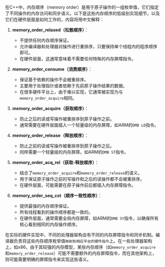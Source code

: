 在C++中，内存顺序（memory order）是用于原子操作的一组枚举值，它们指定了不同操作的内存访问和同步语义。以下是这些内存顺序的低级别实现细节，以及它们在硬件层面是如何工作的，内容将用中文解释：

1. **memory_order_relaxed（松散顺序）**：
   - 不提供任何内存顺序保证。
   - 允许编译器和处理器对操作进行重排序，只要保持单个线程内的程序顺序即可。
   - 在硬件层面，这通常意味着不需要任何特殊的内存屏障指令。

2. **memory_order_consume（消费顺序）**：
   - 保证基于依赖的操作不会被重排序。
   - 主要用于处理指针或者依赖于先前原子操作结果的数据。
   - 在很多硬件平台上，由于难以实现，它通常被实现为与`memory_order_acquire`相同。

3. **memory_order_acquire（获取顺序）**：
   - 防止之后的读或写操作被重排序到原子操作之前。
   - 通常需要在硬件层面插入一个轻量级的内存屏障，如ARM的`DMB LD`指令。

4. **memory_order_release（释放顺序）**：
   - 防止之前的读或写操作被重排序到原子操作之后。
   - 同样需要一个轻量级的内存屏障，如ARM的`DMB ST`指令。

5. **memory_order_acq_rel（获取-释放顺序）**：
   - 结合了`memory_order_acquire`和`memory_order_release`的语义。
   - 用于保证原子操作之前的写操作和之后的读操作都不会被重排序。
   - 在硬件层面，可能需要在原子操作前后都插入内存屏障指令。

6. **memory_order_seq_cst（顺序一致性顺序）**：
   - 提供最强的内存顺序保证。
   - 所有线程看到的操作顺序都是一致的。
   - 在硬件层面，通常需要全局内存屏障，如ARM的`DMB SY`指令，以确保所有核心看到相同的内存操作顺序。

在实际的硬件实现中，不同的处理器架构会有不同的内存屏障指令和同步机制。编译器负责将这些内存顺序枚举值`映射到相应平台的硬件指令`上。在一些处理器架构上，如x86，由于其较强的内存模型，某些内存顺序（如`memory_order_acquire`和`memory_order_release`）可能不需要额外的内存屏障指令，而在其他架构上，则可能需要明确的屏障指令来实现这些语义。